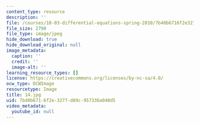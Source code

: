 ```yaml
---
content_type: resource
description: ''
file: /courses/18-03-differential-equations-spring-2010/7b40b6716f2e3277d89c957336a048d5_14.jpg
file_size: 2790
file_type: image/jpeg
hide_download: true
hide_download_original: null
image_metadata:
  caption: ''
  credit: ''
  image-alt: ''
learning_resource_types: []
license: https://creativecommons.org/licenses/by-nc-sa/4.0/
ocw_type: OCWImage
resourcetype: Image
title: 14.jpg
uid: 7b40b671-6f2e-3277-d89c-957336a048d5
video_metadata:
  youtube_id: null
---
```

